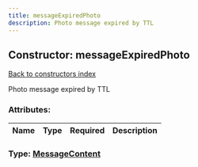 ```yaml
---
title: messageExpiredPhoto
description: Photo message expired by TTL
---
```

## Constructor: messageExpiredPhoto  
[Back to constructors index](index.md)



Photo message expired by TTL

### Attributes:

| Name     |    Type       | Required | Description |
|----------|---------------|----------|-------------|



### Type: [MessageContent](../types/MessageContent.md)



